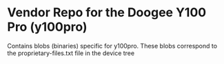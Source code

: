 Vendor Repo for the Doogee Y100 Pro (y100pro)
=======================================

Contains blobs (binaries) specific for y100pro.
These blobs correspond to the proprietary-files.txt file in the device tree
